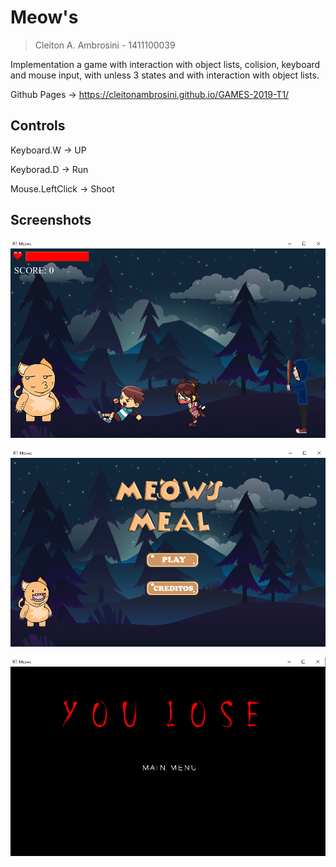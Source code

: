 # Meow's
> Cleiton A. Ambrosini - 1411100039

Implementation a game with interaction with object lists, colision, keyboard and mouse input, with unless 3 states and with interaction with object lists.

Github Pages -> https://cleitonambrosini.github.io/GAMES-2019-T1/

## Controls

Keyboard.W -> UP

Keyborad.D -> Run

Mouse.LeftClick -> Shoot

## Screenshots

![](assets/images/screenshot1.png)

![](assets/images/screenshot2.png)

![](assets/images/screenshot3.png)
